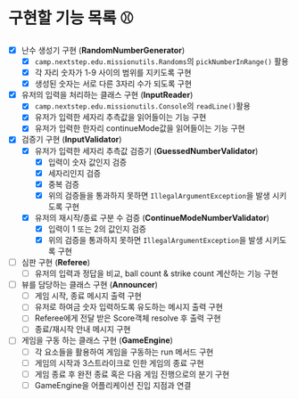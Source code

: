 # 구현할 기능 목록 ⚾

- [x] 난수 생성기 구현 (**RandomNumberGenerator**)
    - [x] ```camp.nextstep.edu.missionutils.Randoms```의 ```pickNumberInRange()``` 활용
    - [x] 각 자리 숫자가 1-9 사이의 범위를 지키도록 구현
    - [x] 생성된 숫자는 서로 다른 3자리 수가 되도록 구현
- [x] 유저의 입력을 처리하는 클래스 구현 (**InputReader**)
    - [x] ```camp.nextstep.edu.missionutils.Console```의 ```readLine()```활용
    - [x] 유저가 입력한 세자리 추측값을 읽어들이는 기능 구현
    - [x] 유저가 입력한 한자리 continueMode값을 읽어들이는 기능 구현
- [x] 검증기 구현 (**InputValidator**)
    - [x] 유저가 입력한 세자리 추측값 검증기 (**GuessedNumberValidator**)
        - [x] 입력이 숫자 값인지 검증
        - [x] 세자리인지 검증
        - [x] 중복 검증
        - [x] 위의 검증들을 통과하지 못하면 ```IllegalArgumentException```을 발생 시키도록 구현
    - [x] 유저의 재시작/종료 구분 수 검증 (**ContinueModeNumberValidator**)
        - [x] 입력이 1 또는 2의 값인지 검증
        - [x] 위의 검증을 통과하지 못하면 ```IllegalArgumentException```을 발생 시키도록 구현

- [ ] 심판 구현 (**Referee**)
    - [ ] 유저의 입력과 정답을 비교, ball count & strike count 계산하는 기능 구현
- [ ] 뷰를 담당하는 클래스 구현 (**Announcer**)
    - [ ] 게임 시작, 종료 메시지 출력 구현
    - [ ] 유저로 하여금 숫자 입력하도록 유도하는 메시지 출력 구현
    - [ ] Referee에게 전달 받은 Score객체 resolve 후 출력 구현
    - [ ] 종료/재시작 안내 메시지 구현
- [ ] 게임을 구동 하는 클래스 구현 (**GameEngine**)
    - [ ] 각 요소들을 활용하여 게임을 구동하는 run 메서드 구현
    - [ ] 게임의 시작과 3스트라이크로 인한 게임의 종료 구현
    - [ ] 게임 종료 후 완전 종료 혹은 다음 게임 진행으로의 분기 구현
    - [ ] GameEngine을 어플리케이션 진입 지점과 연결